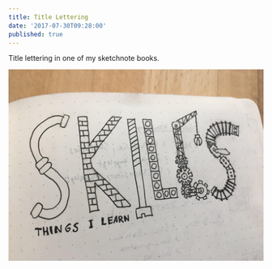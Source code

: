 ```yaml
---
title: Title Lettering
date: '2017-07-30T09:28:00'
published: true
---
```


<div>

Title lettering in one of my sketchnote books.

</div>

![Title Lettering](1.jpg)
